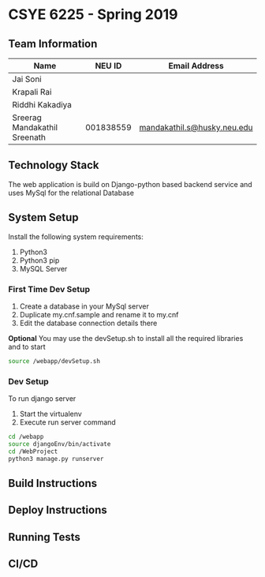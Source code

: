 # CSYE 6225 - Spring 2019

## Team Information

| Name | NEU ID | Email Address |
| --- | --- | --- |
| Jai Soni| | |
| Krapali Rai| | |
| Riddhi Kakadiya| | |
| Sreerag Mandakathil Sreenath| 001838559| mandakathil.s@husky.neu.edu|


## Technology Stack
The web application is build on Django-python based backend service and uses MySql for the relational Database

## System Setup
Install the following system requirements:
1. Python3
2. Python3 pip
3. MySQL Server

### First Time Dev Setup
1. Create a database in your MySql server
2. Duplicate my.cnf.sample and rename it to my.cnf
3. Edit the database connection details there

**Optional**
You may use the devSetup.sh to install all the required libraries and to start

```bash
source /webapp/devSetup.sh
```

### Dev Setup
To run django server
1. Start the virtualenv
2. Execute run server command
```bash
cd /webapp
source djangoEnv/bin/activate
cd /WebProject
python3 manage.py runserver
```


## Build Instructions


## Deploy Instructions


## Running Tests


## CI/CD


